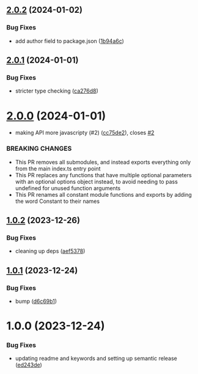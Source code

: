 ## [2.0.2](https://github.com/chanind/penman-js/compare/v2.0.1...v2.0.2) (2024-01-02)


### Bug Fixes

* add author field to package.json ([1b94a6c](https://github.com/chanind/penman-js/commit/1b94a6c621e690e3bd8ddcb5aaabfd7d9b007074))

## [2.0.1](https://github.com/chanind/penman-js/compare/v2.0.0...v2.0.1) (2024-01-01)


### Bug Fixes

* stricter type checking ([ca276d8](https://github.com/chanind/penman-js/commit/ca276d89be32ce4dcf7cff0f937d433006893f70))

# [2.0.0](https://github.com/chanind/penman-js/compare/v1.0.2...v2.0.0) (2024-01-01)


* making API more javascripty (#2) ([cc75de2](https://github.com/chanind/penman-js/commit/cc75de27efee6afbb0566040ea9d87f5c5f1c0b4)), closes [#2](https://github.com/chanind/penman-js/issues/2)


### BREAKING CHANGES

* This PR removes all submodules, and instead exports everything only from the main index.ts entry point
* This PR replaces any functions that have multiple optional parameters with an optional options object instead, to avoid needing to pass undefined for unused function arguments
* This PR renames all constant module functions and exports by adding the word Constant to their names

## [1.0.2](https://github.com/chanind/penman-js/compare/v1.0.1...v1.0.2) (2023-12-26)


### Bug Fixes

* cleaning up deps ([aef5378](https://github.com/chanind/penman-js/commit/aef53786e2b1b1a6eab5e1598d212c37829c0c3e))

## [1.0.1](https://github.com/chanind/penman-js/compare/v1.0.0...v1.0.1) (2023-12-24)


### Bug Fixes

* bump ([d6c69b1](https://github.com/chanind/penman-js/commit/d6c69b1608ad923d3eab68d7a489e6305384ce64))

# 1.0.0 (2023-12-24)


### Bug Fixes

* updating readme and keywords and setting up semantic release ([ed243de](https://github.com/chanind/penman-js/commit/ed243def07d60abe09cc8e493e2378bc1bb8c1c2))
